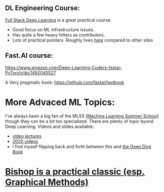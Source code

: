 


## DL Engineering Course: 
[Full Stack Deep Learning](https://course.fullstackdeeplearning.com/) is a great practical course: 

- Good focus on ML infrastructure issues. 
- Has quite a few heavy hitters as contributors. 
- Lots of practical pointers. Roughly lives [here](https://github.com/full-stack-deep-learning/course-gitbook/blob/master/.gitbook/assets/image%20%282%29.png) compared to other sites


## Fast.AI course: 
https://www.amazon.com/Deep-Learning-Coders-fastai-PyTorch/dp/1492045527

A Very pragmatic book: 
https://github.com/fastai/fastbook



# More Advaced ML Topics: 

I've always been a big fan of the MLSS [(Machine Learning Summer School)](http://www.mlss.cc/) though they can be a bit too specialized. There are plenty of topic byond Deep Learning. Videos and slides available:

- [video lectures](http://videolectures.net/site/search/?q=MLSS)
- [2020 videos](http://mlss.tuebingen.mpg.de/2020/schedule.html)
- I find myself flipping back and forth between this and [the Deep Dive Book](https://d2l.ai/)


# [Bishop is a practical classic (esp. Graphical Methods)](https://www.microsoft.com/en-us/research/uploads/prod/2006/01/Bishop-Pattern-Recognition-and-Machine-Learning-2006.pdf)
